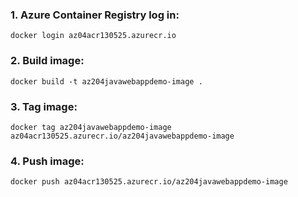 ### 1. Azure Container Registry log in:

`docker login az04acr130525.azurecr.io`

### 2. Build image:

`docker build -t az204javawebappdemo-image .`

### 3. Tag image:

`docker tag az204javawebappdemo-image az04acr130525.azurecr.io/az204javawebappdemo-image`

### 4. Push image:

`docker push az04acr130525.azurecr.io/az204javawebappdemo-image`